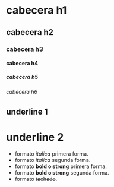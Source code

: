 # cabecera h1
## cabecera h2
### cabecera h3
#### cabecera h4
##### cabecera h5
###### cabecera h6

underline 1
-----------

underline 2
============

- formato *italica* primera forma.
- formato _italica_ segunda forma.
- formato **bold o strong** primera forma.
- formato __bold o strong__ segunda forma.
- formato ~~tachado~~.